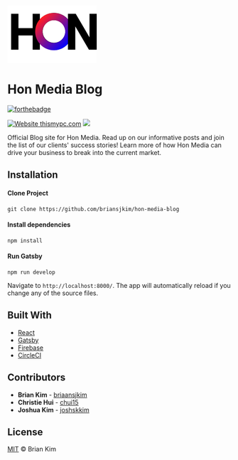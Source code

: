 ![Logo](src/assets/images/HonLogo.png)

# Hon Media Blog

[![forthebadge](https://forthebadge.com/images/badges/made-with-javascript.svg)](http://thismypc.com/)

[![Website thismypc.com](https://img.shields.io/website-up-down-green-red/http/shields.io.svg)](http://thismypc.com/)
<img src="https://img.shields.io/github/license/briansjkim/hon-media-blog">

Official Blog site for Hon Media. Read up on our informative posts and join the list of our clients' success stories!
Learn more of how Hon Media can drive your business to break into the current market.

## Installation

#### Clone Project

```shell
git clone https://github.com/briansjkim/hon-media-blog
```

#### Install dependencies

```shell
npm install
```

#### Run Gatsby

```shell
npm run develop
```

Navigate to `http://localhost:8000/`. The app will automatically reload if you change any of the source files.

## Built With

- [React](https://reactjs.org/)
- [Gatsby](https://www.gatsbyjs.com/)
- [Firebase](https://firebase.google.com/)
- [CircleCI](https://circleci.com/)

## Contributors
* **Brian Kim** - [briaansjkim](https://github.com/briansjkim)
* **Christie Hui** - [chui15](https://github.com/chui15)
* **Joshua Kim** - [joshskkim](https://github.com/joshskkim)


## License

[MIT](LICENSE) © Brian Kim
